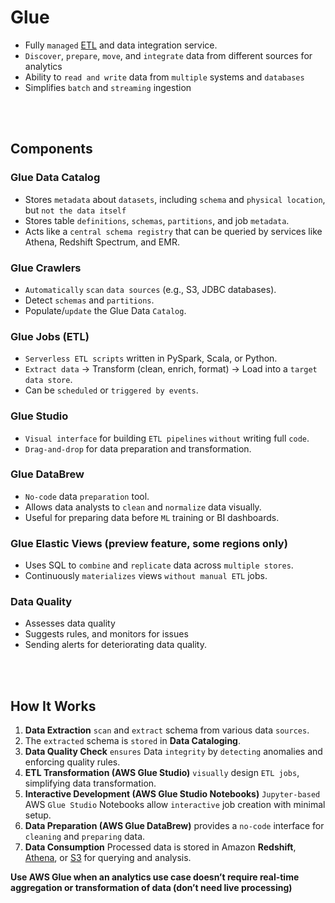 # Glue

* Fully `managed` [ETL](../Databases.md#etl) and data integration service.
* `Discover`, `prepare`, `move`, and `integrate` data from different sources for analytics
* Ability to `read and write` data from `multiple` systems and `databases`
* Simplifies `batch` and `streaming` ingestion

<br><br>

## Components

### Glue Data Catalog

* Stores `metadata` about `datasets`, including `schema` and `physical location`, but `not the data itself`
* Stores table `definitions`, `schemas`, `partitions`, and job `metadata`.
* Acts like a `central schema registry` that can be queried by services like Athena, Redshift Spectrum, and EMR.

### Glue Crawlers

* `Automatically` `scan` `data sources` (e.g., S3, JDBC databases).
* Detect `schemas` and `partitions`.
* Populate/`update` the Glue Data `Catalog`.

### Glue Jobs (ETL)

* `Serverless ETL scripts` written in PySpark, Scala, or Python.
* `Extract data` → Transform (clean, enrich, format) → Load into a `target data store`.
* Can be `scheduled` or `triggered by events`.

### Glue Studio

* `Visual interface` for building `ETL pipelines` `without` writing full `code`.
* `Drag-and-drop` for data preparation and transformation.

### Glue DataBrew

* `No-code` data `preparation` tool.
* Allows data analysts to `clean` and `normalize` data visually.
* Useful for preparing data before `ML` training or BI dashboards.

### Glue Elastic Views (preview feature, some regions only)

* Uses SQL to `combine` and `replicate` data across `multiple stores`.
* Continuously `materializes` views `without manual ETL` jobs.

### Data Quality
* Assesses data quality
* Suggests rules, and monitors for issues 
* Sending alerts for deteriorating data quality.

<br><br>

## How It Works
1. **Data Extraction** `scan` and `extract` schema from various data `sources`.
2. The `extracted` schema is `stored` in **Data Cataloging**.
3. **Data Quality Check** `ensures` Data `integrity` by `detecting` anomalies and enforcing quality rules.
4. **ETL Transformation (AWS Glue Studio)** `visually` design `ETL jobs`, simplifying data transformation.
5. **Interactive Development (AWS Glue Studio Notebooks)** `Jupyter-based` AWS `Glue Studio` Notebooks allow `interactive` job creation with minimal setup.
6. **Data Preparation (AWS Glue DataBrew)** provides a `no-code` interface for `cleaning` and `preparing` data.
7. **Data Consumption** Processed data is stored in Amazon **Redshift**, [Athena](../Analytics/Athena.md), or [S3](../Storage/S3.md) for querying and analysis.

**Use AWS Glue when an analytics use case doesn’t require real-time aggregation or transformation of data (don’t need live processing)**